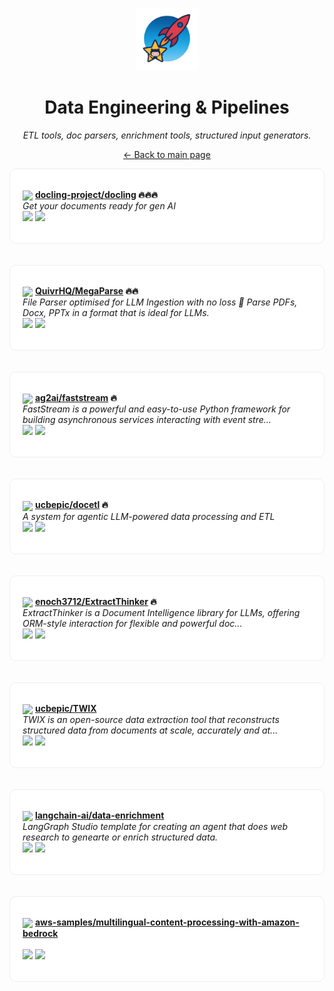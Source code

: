 <p align="center"><img src="../assets/awesome-logo.png" width="100" alt="Awesome Repos"/></p>
<h1 align="center">Data Engineering & Pipelines</h1>
<p align="center"><i>ETL tools, doc parsers, enrichment tools, structured input generators.</i></p>

<p align="center"><a href="../README.md">← Back to main page</a></p>

<div align="left" style="border:1px solid #eee; border-radius:10px; padding:18px 20px; background:#fff;">

<img src="https://avatars.githubusercontent.com/u/188446108?v=4" width="32" style="vertical-align:middle;"/> <strong><a href="https://github.com/docling-project/docling">docling-project/docling</a> 🔥🔥🔥</strong><br/>
<em>Get your documents ready for gen AI</em><br/>
<span>
<a href="https://github.com/docling-project/docling/stargazers"><img src="https://img.shields.io/github/stars/docling-project/docling?style=flat-square&labelColor=343b41"></a>
<a href="https://github.com/docling-project/docling/network/members"><img src="https://img.shields.io/github/forks/docling-project/docling?style=flat-square&labelColor=343b41"></a>
</span>
</div><br><br>

<div align="left" style="border:1px solid #eee; border-radius:10px; padding:18px 20px; background:#fff;">

<img src="https://avatars.githubusercontent.com/u/159330290?v=4" width="32" style="vertical-align:middle;"/> <strong><a href="https://github.com/QuivrHQ/MegaParse">QuivrHQ/MegaParse</a> 🔥🔥</strong><br/>
<em>File Parser optimised for LLM Ingestion with no loss 🧠 Parse PDFs, Docx, PPTx in a format that is ideal for LLMs. </em><br/>
<span>
<a href="https://github.com/QuivrHQ/MegaParse/stargazers"><img src="https://img.shields.io/github/stars/QuivrHQ/MegaParse?style=flat-square&labelColor=343b41"></a>
<a href="https://github.com/QuivrHQ/MegaParse/network/members"><img src="https://img.shields.io/github/forks/QuivrHQ/MegaParse?style=flat-square&labelColor=343b41"></a>
</span>
</div><br><br>

<div align="left" style="border:1px solid #eee; border-radius:10px; padding:18px 20px; background:#fff;">

<img src="https://avatars.githubusercontent.com/u/188122941?v=4" width="32" style="vertical-align:middle;"/> <strong><a href="https://github.com/ag2ai/faststream">ag2ai/faststream</a> 🔥</strong><br/>
<em>FastStream is a powerful and easy-to-use Python framework for building asynchronous services interacting with event stre...</em><br/>
<span>
<a href="https://github.com/ag2ai/faststream/stargazers"><img src="https://img.shields.io/github/stars/ag2ai/faststream?style=flat-square&labelColor=343b41"></a>
<a href="https://github.com/ag2ai/faststream/network/members"><img src="https://img.shields.io/github/forks/ag2ai/faststream?style=flat-square&labelColor=343b41"></a>
</span>
</div><br><br>

<div align="left" style="border:1px solid #eee; border-radius:10px; padding:18px 20px; background:#fff;">

<img src="https://avatars.githubusercontent.com/u/88680502?v=4" width="32" style="vertical-align:middle;"/> <strong><a href="https://github.com/ucbepic/docetl">ucbepic/docetl</a> 🔥</strong><br/>
<em>A system for agentic LLM-powered data processing and ETL</em><br/>
<span>
<a href="https://github.com/ucbepic/docetl/stargazers"><img src="https://img.shields.io/github/stars/ucbepic/docetl?style=flat-square&labelColor=343b41"></a>
<a href="https://github.com/ucbepic/docetl/network/members"><img src="https://img.shields.io/github/forks/ucbepic/docetl?style=flat-square&labelColor=343b41"></a>
</span>
</div><br><br>

<div align="left" style="border:1px solid #eee; border-radius:10px; padding:18px 20px; background:#fff;">

<img src="https://avatars.githubusercontent.com/u/9283394?v=4" width="32" style="vertical-align:middle;"/> <strong><a href="https://github.com/enoch3712/ExtractThinker">enoch3712/ExtractThinker</a> 🔥</strong><br/>
<em>ExtractThinker is a Document Intelligence library for LLMs, offering ORM-style interaction for flexible and powerful doc...</em><br/>
<span>
<a href="https://github.com/enoch3712/ExtractThinker/stargazers"><img src="https://img.shields.io/github/stars/enoch3712/ExtractThinker?style=flat-square&labelColor=343b41"></a>
<a href="https://github.com/enoch3712/ExtractThinker/network/members"><img src="https://img.shields.io/github/forks/enoch3712/ExtractThinker?style=flat-square&labelColor=343b41"></a>
</span>
</div><br><br>

<div align="left" style="border:1px solid #eee; border-radius:10px; padding:18px 20px; background:#fff;">

<img src="https://avatars.githubusercontent.com/u/88680502?v=4" width="32" style="vertical-align:middle;"/> <strong><a href="https://github.com/ucbepic/TWIX">ucbepic/TWIX</a> </strong><br/>
<em>TWIX is an open-source data extraction tool that reconstructs structured data from documents at scale, accurately and at...</em><br/>
<span>
<a href="https://github.com/ucbepic/TWIX/stargazers"><img src="https://img.shields.io/github/stars/ucbepic/TWIX?style=flat-square&labelColor=343b41"></a>
<a href="https://github.com/ucbepic/TWIX/network/members"><img src="https://img.shields.io/github/forks/ucbepic/TWIX?style=flat-square&labelColor=343b41"></a>
</span>
</div><br><br>

<div align="left" style="border:1px solid #eee; border-radius:10px; padding:18px 20px; background:#fff;">

<img src="https://avatars.githubusercontent.com/u/126733545?v=4" width="32" style="vertical-align:middle;"/> <strong><a href="https://github.com/langchain-ai/data-enrichment">langchain-ai/data-enrichment</a> </strong><br/>
<em>LangGraph Studio template for creating an agent that does web research to genearte or enrich structured data.</em><br/>
<span>
<a href="https://github.com/langchain-ai/data-enrichment/stargazers"><img src="https://img.shields.io/github/stars/langchain-ai/data-enrichment?style=flat-square&labelColor=343b41"></a>
<a href="https://github.com/langchain-ai/data-enrichment/network/members"><img src="https://img.shields.io/github/forks/langchain-ai/data-enrichment?style=flat-square&labelColor=343b41"></a>
</span>
</div><br><br>

<div align="left" style="border:1px solid #eee; border-radius:10px; padding:18px 20px; background:#fff;">

<img src="https://avatars.githubusercontent.com/u/8931462?v=4" width="32" style="vertical-align:middle;"/> <strong><a href="https://github.com/aws-samples/multilingual-content-processing-with-amazon-bedrock">aws-samples/multilingual-content-processing-with-amazon-bedrock</a> </strong><br/>
<em></em><br/>
<span>
<a href="https://github.com/aws-samples/multilingual-content-processing-with-amazon-bedrock/stargazers"><img src="https://img.shields.io/github/stars/aws-samples/multilingual-content-processing-with-amazon-bedrock?style=flat-square&labelColor=343b41"></a>
<a href="https://github.com/aws-samples/multilingual-content-processing-with-amazon-bedrock/network/members"><img src="https://img.shields.io/github/forks/aws-samples/multilingual-content-processing-with-amazon-bedrock?style=flat-square&labelColor=343b41"></a>
</span>
</div><br><br>

